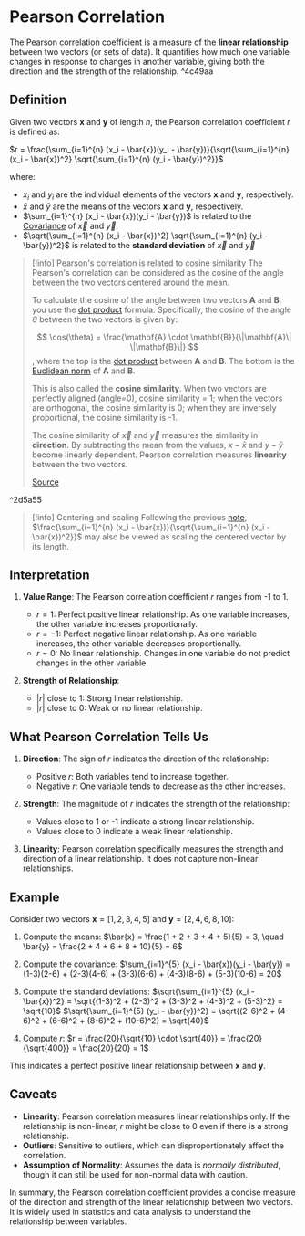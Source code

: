 # Pearson Correlation

The Pearson correlation coefficient is a measure of the **linear relationship** between two vectors (or sets of data). It quantifies how much one variable changes in response to changes in another variable, giving both the direction and the strength of the relationship. ^4c49aa

## Definition

Given two vectors $\mathbf{x}$ and $\mathbf{y}$ of length $n$, the Pearson correlation coefficient $r$ is defined as:

$r = \frac{\sum_{i=1}^{n} (x_i - \bar{x})(y_i - \bar{y})}{\sqrt{\sum_{i=1}^{n} (x_i - \bar{x})^2} \sqrt{\sum_{i=1}^{n} (y_i - \bar{y})^2}}$

where:
- $x_i$ and $y_i$ are the individual elements of the vectors $\mathbf{x}$ and $\mathbf{y}$, respectively.
- $\bar{x}$ and $\bar{y}$ are the means of the vectors $\mathbf{x}$ and $\mathbf{y}$, respectively.
- $\sum_{i=1}^{n} (x_i - \bar{x})(y_i - \bar{y})$ is related to the [Covariance](Covariance.md) of $\vec{x}$ and $\vec{y}$.
- $\sqrt{\sum_{i=1}^{n} (x_i - \bar{x})^2} \sqrt{\sum_{i=1}^{n} (y_i - \bar{y})^2}$ is related to the **standard deviation** of $\vec{x}$ and $\vec{y}$

> [!info] Pearson's correlation is related to cosine similarity
> The Pearson's correlation can be considered as the cosine of the angle between the two vectors centered around the mean.
> 
> To calculate the cosine of the angle between two vectors $\mathbf{A}$ and $\mathbf{B}$, you use the [dot product](Inner%20and%20Outer%20Product.md#Inner%20product) formula. Specifically, the cosine of the angle $\theta$ between the two vectors is given by:
> 
> $$
> \cos(\theta) = \frac{\mathbf{A} \cdot \mathbf{B}}{\|\mathbf{A}\| \|\mathbf{B}\|}
> $$
> , where the top is the [dot product](Inner%20and%20Outer%20Product.md#Inner%20product) between $\mathbf{A}$ and $\mathbf{B}$. The bottom is the [Euclidean norm](Euclidean%20Norm.md) of $\mathbf{A}$ and $\mathbf{B}$.
> 
> This is also called the **cosine similarity**. When two vectors are perfectly aligned (angle=0), cosine similarity = 1; when the vectors are orthogonal, the cosine similarity is 0; when they are inversely proportional, the cosine similarity is -1.
> 
> The cosine similarity of $\vec{x}$ and $\vec{y}$ measures the similarity in **direction**. By subtracting the mean from the values, $x-\bar{x}$ and $y-\bar{y}$ become linearly dependent. Pearson correlation measures **linearity** between the two vectors.
> 
> [Source](https://few.vu.nl/~molenaar/courses/Math/chapters/07_orthogonality.html#independence-norm-and-orthogonality)

^2d5a55

> [!info] Centering and scaling
> Following the previous [note](#^4c49aa), $\frac{\sum_{i=1}^{n} (x_i - \bar{x})}{\sqrt{\sum_{i=1}^{n} (x_i - \bar{x})^2}}$ may also be viewed as scaling the centered vector by its length.

## Interpretation

1. **Value Range**: The Pearson correlation coefficient $r$ ranges from -1 to 1.
   - $r = 1$: Perfect positive linear relationship. As one variable increases, the other variable increases proportionally.
   - $r = -1$: Perfect negative linear relationship. As one variable increases, the other variable decreases proportionally.
   - $r = 0$: No linear relationship. Changes in one variable do not predict changes in the other variable.

2. **Strength of Relationship**:
   - $|r|$ close to 1: Strong linear relationship.
   - $|r|$ close to 0: Weak or no linear relationship.

## What Pearson Correlation Tells Us

1. **Direction**: The sign of $r$ indicates the direction of the relationship:
   - Positive $r$: Both variables tend to increase together.
   - Negative $r$: One variable tends to decrease as the other increases.

2. **Strength**: The magnitude of $r$ indicates the strength of the relationship:
   - Values close to 1 or -1 indicate a strong linear relationship.
   - Values close to 0 indicate a weak linear relationship.

3. **Linearity**: Pearson correlation specifically measures the strength and direction of a linear relationship. It does not capture non-linear relationships.

## Example

Consider two vectors $\mathbf{x} = [1, 2, 3, 4, 5]$ and $\mathbf{y} = [2, 4, 6, 8, 10]$:

1. Compute the means:
   $\bar{x} = \frac{1 + 2 + 3 + 4 + 5}{5} = 3, \quad \bar{y} = \frac{2 + 4 + 6 + 8 + 10}{5} = 6$

2. Compute the covariance:
   $\sum_{i=1}^{5} (x_i - \bar{x})(y_i - \bar{y}) = (1-3)(2-6) + (2-3)(4-6) + (3-3)(6-6) + (4-3)(8-6) + (5-3)(10-6) = 20$

3. Compute the standard deviations:
   $\sqrt{\sum_{i=1}^{5} (x_i - \bar{x})^2} = \sqrt{(1-3)^2 + (2-3)^2 + (3-3)^2 + (4-3)^2 + (5-3)^2} = \sqrt{10}$
   $\sqrt{\sum_{i=1}^{5} (y_i - \bar{y})^2} = \sqrt{(2-6)^2 + (4-6)^2 + (6-6)^2 + (8-6)^2 + (10-6)^2} = \sqrt{40}$

4. Compute $r$:
   $r = \frac{20}{\sqrt{10} \cdot \sqrt{40}} = \frac{20}{\sqrt{400}} = \frac{20}{20} = 1$

This indicates a perfect positive linear relationship between $\mathbf{x}$ and $\mathbf{y}$.

## Caveats

- **Linearity**: Pearson correlation measures linear relationships only. If the relationship is non-linear, $r$ might be close to 0 even if there is a strong relationship.
- **Outliers**: Sensitive to outliers, which can disproportionately affect the correlation.
- **Assumption of Normality**: Assumes the data is _normally distributed_, though it can still be used for non-normal data with caution.

In summary, the Pearson correlation coefficient provides a concise measure of the direction and strength of the linear relationship between two vectors. It is widely used in statistics and data analysis to understand the relationship between variables.